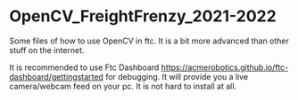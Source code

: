 # OpenCV_FreightFrenzy_2021-2022
Some files of how to use OpenCV in ftc. It is a bit more advanced than other stuff on the internet.

It is recommended to use Ftc Dashboard https://acmerobotics.github.io/ftc-dashboard/gettingstarted for debugging. It will provide you a live camera/webcam feed on your pc. It is not hard to install at all.
